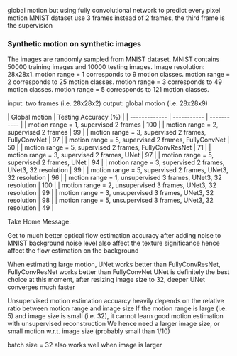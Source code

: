 global motion but using fully convolutional network to predict every pixel motion
MNIST dataset
use 3 frames instead of 2 frames, the third frame is the supervision

### Synthetic motion on synthetic images
The images are randomly sampled from MNIST dataset.
MNIST contains 50000 training images and 10000 testing images.
Image resolution: 28x28x1.
motion range = 1 corresponds to 9 motion classes.
motion range = 2 corresponds to 25 motion classes.
motion range = 3 corresponds to 49 motion classes.
motion range = 5 corresponds to 121 motion classes.

input: two frames (i.e. 28x28x2)
output: global motion (i.e. 28x28x9)

| Global motion | Testing Accuracy (%) |
| ------------- | ----------- | ----------- |
| motion range = 1, supervised 2 frames | 100 |
| motion range = 2, supervised 2 frames | 99 |
| motion range = 3, supervised 2 frames, FullyConvNet | 97 |
| motion range = 5, supervised 2 frames, FullyConvNet | 50 |
| motion range = 5, supervised 2 frames, FullyConvResNet | 71 |
| motion range = 3, supervised 2 frames, UNet | 97 |
| motion range = 5, supervised 2 frames, UNet | 94 |
| motion range = 3, supervised 2 frames, UNet3, 32 resolution | 99 |
| motion range = 5, supervised 2 frames, UNet3, 32 resolution | 96 |
| motion range = 1, unsupervised 3 frames, UNet3, 32 resolution | 100 |
| motion range = 2, unsupervised 3 frames, UNet3, 32 resolution | 99 |
| motion range = 3, unsupervised 3 frames, UNet3, 32 resolution | 98 |
| motion range = 5, unsupervised 3 frames, UNet3, 32 resolution | 49 |

Take Home Message:

Get to much better optical flow estimation accuracy after adding noise to MNIST background
noise level also affect the texture significance hence affect the flow estimation on the background

When estimating large motion, UNet works better than FullyConvResNet, FullyConvResNet works better than FullyConvNet
UNet is definitely the best choice at this moment, after resizing image size to 32, deeper UNet converges much faster 

Unsupervised motion estimation accuarcy heavily depends on the relative ratio between motion range and image size
If the motion range is large (i.e. 5) and image size is small (i.e. 32), it cannot learn good motion estimation with unsupervised reconstruction
We hence need a larger image size, or small motion w.r.t. image size (probably small than 1/10)

batch size = 32 also works well when image is larger 
